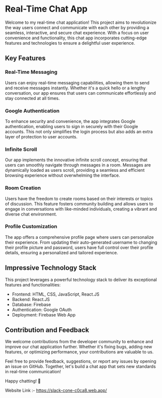 # Real-Time Chat App

Welcome to my real-time chat application! This project aims to revolutionize the way users connect and communicate with each other by providing a seamless, interactive, and secure chat experience. With a focus on user convenience and functionality, this chat app incorporates cutting-edge features and technologies to ensure a delightful user experience.

## Key Features

### Real-Time Messaging
Users can enjoy real-time messaging capabilities, allowing them to send and receive messages instantly. Whether it's a quick hello or a lengthy conversation, our app ensures that users can communicate effortlessly and stay connected at all times.

### Google Authentication
To enhance security and convenience, the app integrates Google authentication, enabling users to sign in securely with their Google accounts. This not only simplifies the login process but also adds an extra layer of protection to user accounts.

### Infinite Scroll
Our app implements the innovative infinite scroll concept, ensuring that users can smoothly navigate through messages in a room. Messages are dynamically loaded as users scroll, providing a seamless and efficient browsing experience without overwhelming the interface.

### Room Creation
Users have the freedom to create rooms based on their interests or topics of discussion. This feature fosters community building and allows users to engage in conversations with like-minded individuals, creating a vibrant and diverse chat environment.

### Profile Customization
The app offers a comprehensive profile page where users can personalize their experience. From updating their auto-generated username to changing their profile picture and password, users have full control over their profile details, ensuring a personalized and tailored experience.

## Impressive Technology Stack

This project leverages a powerful technology stack to deliver its exceptional features and functionalities:

- Frontend: HTML, CSS, JavaScript, React.JS
- Backend: React.JS
- Database: Firebase 
- Authentication: Google OAuth
- Deployment: Firebase Web App

## Contribution and Feedback

We welcome contributions from the developer community to enhance and improve our chat application further. Whether it's fixing bugs, adding new features, or optimizing performance, your contributions are valuable to us.

Feel free to provide feedback, suggestions, or report any issues by opening an issue on GitHub. Together, let's build a chat app that sets new standards in real-time communication!

Happy chatting! 🚀


Website Link :- https://slack-cone-c0ca8.web.app/

